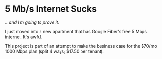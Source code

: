 # 5 Mb/s Internet Sucks

_...and I'm going to prove it._

I just moved into a new apartment that has Google Fiber's free 5 Mbps internet. It's awful.

This project is part of an attempt to make the business case for the $70/mo 1000 Mbps plan (split 4 ways; $17.50 per tenant).
